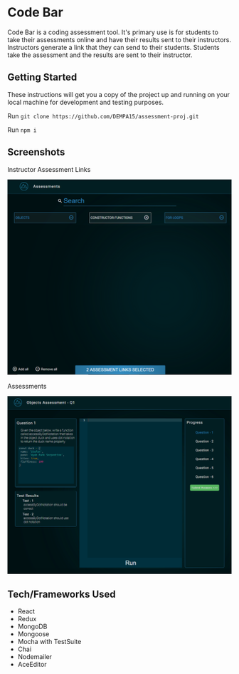 # Code Bar


Code Bar is a coding assessment tool. It's primary use is for students to take their assessments online and have their results sent to their instructors.
Instructors generate a link that they can send to their students. Students take the assessment and the results are sent to their instructor.

## Getting Started

These instructions will get you a copy of the project up and running on your local machine for development and testing purposes.

Run `git clone https://github.com/DEMPA15/assessment-proj.git`

Run `npm i`


## Screenshots

Instructor Assessment Links

<img src="https://github.com/DEMPA15/assessment-proj/blob/readme/.github/assets/assessmentList.png" />

Assessments

<img src="https://github.com/DEMPA15/assessment-proj/blob/readme/.github/assets/assessment.png" />

## Tech/Frameworks Used

* React
* Redux
* MongoDB
* Mongoose
* Mocha with TestSuite
* Chai
* Nodemailer
* AceEditor


